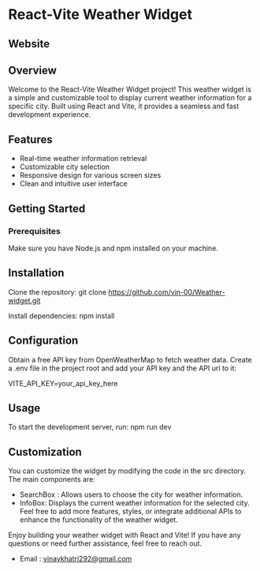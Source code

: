 # React-Vite Weather Widget
## Website

## Overview
Welcome to the React-Vite Weather Widget project! This weather widget is a simple and customizable tool to display current weather information for a specific city. Built using React and Vite, it provides a seamless and fast development experience.

## Features
- Real-time weather information retrieval
- Customizable city selection
- Responsive design for various screen sizes
- Clean and intuitive user interface

## Getting Started
### Prerequisites
Make sure you have Node.js and npm installed on your machine.

## Installation
Clone the repository:
git clone https://github.com/vin-00/Weather-widget.git

Install dependencies:
npm install

## Configuration
Obtain a free API key from OpenWeatherMap to fetch weather data.
Create a .env file in the project root and add your API key and the API url to it:

VITE_API_KEY=your_api_key_here

## Usage
To start the development server, run:
npm run dev

## Customization
You can customize the widget by modifying the code in the src directory. The main components are:

- SearchBox : Allows users to choose the city for weather information.
- InfoBox: Displays the current weather information for the selected city.
Feel free to add more features, styles, or integrate additional APIs to enhance the functionality of the weather widget.

Enjoy building your weather widget with React and Vite! If you have any questions or need further assistance, feel free to reach out.

- Email : vinaykhatri292@gmail.com
